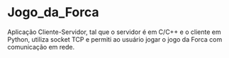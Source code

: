 # Jogo_da_Forca
Aplicação Cliente-Servidor, tal que o servidor é em C/C++ e o cliente em Python, utiliza socket TCP e permiti ao usuário jogar o  jogo da Forca com comunicação em rede.
